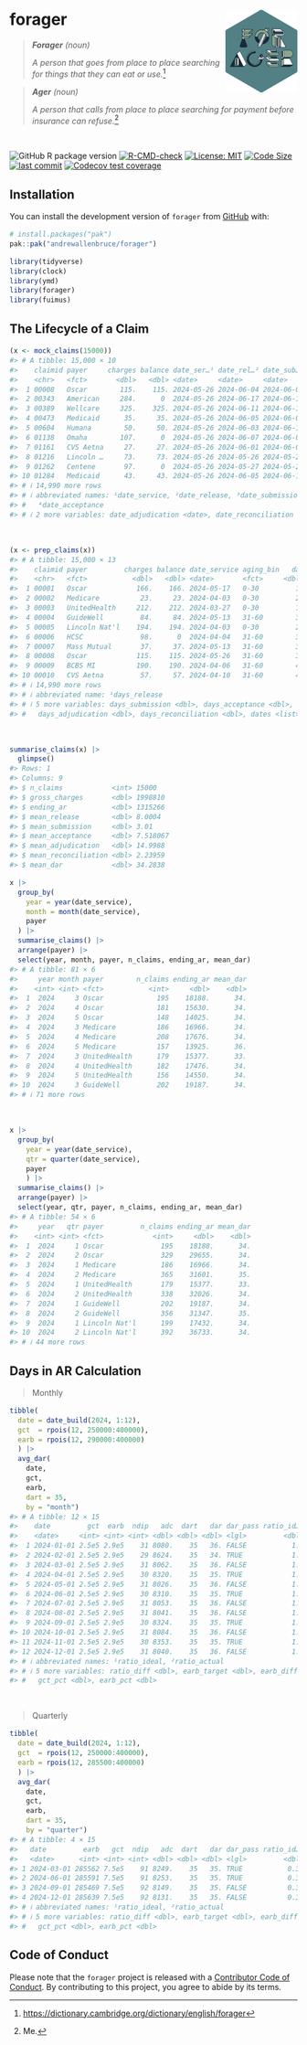 
<!-- README.md is generated from README.Rmd. Please edit that file -->

# forager <a href="#"><img src="man/figures/logo.svg" align="right" width="25%" min-width="120px"/></a>

> ***Forager** (noun)*
>
> *A person that goes from place to place searching for things that they
> can eat or use.*[^1]

> ***Ager** (noun)*
>
> *A person that calls from place to place searching for payment before
> insurance can refuse.*[^2]

<br>

<!-- badges: start -->

![GitHub R package
version](https://img.shields.io/github/r-package/v/andrewallenbruce/forager?style=flat-square&logo=R&label=Package&color=%23192a38)
[![R-CMD-check](https://github.com/andrewallenbruce/forager/actions/workflows/R-CMD-check.yaml/badge.svg)](https://github.com/andrewallenbruce/forager/actions/workflows/R-CMD-check.yaml)
[![License:
MIT](https://img.shields.io/badge/license-MIT-blue.svg)](https://choosealicense.com/licenses/mit/)
[![Code
Size](https://img.shields.io/github/languages/code-size/andrewallenbruce/forager.svg)](https://github.com/andrewallenbruce/forager)
[![last
commit](https://img.shields.io/github/last-commit/andrewallenbruce/forager.svg)](https://github.com/andrewallenbruce/forager/commits/master)
[![Codecov test
coverage](https://codecov.io/gh/andrewallenbruce/forager/branch/master/graph/badge.svg)](https://app.codecov.io/gh/andrewallenbruce/forager?branch=master)

<!-- badges: end -->

## Installation

You can install the development version of `forager` from
[GitHub](https://github.com/) with:

``` r
# install.packages("pak")
pak::pak("andrewallenbruce/forager")
```

``` r
library(tidyverse)
library(clock)
library(ymd)
library(forager)
library(fuimus)
```

## The Lifecycle of a Claim

``` r
(x <- mock_claims(15000))
#> # A tibble: 15,000 × 10
#>    claimid payer     charges balance date_ser…¹ date_rel…² date_sub…³ date_acc…⁴
#>    <chr>   <fct>       <dbl>   <dbl> <date>     <date>     <date>     <date>    
#>  1 00008   Oscar        115.    115. 2024-05-26 2024-06-04 2024-06-08 2024-06-14
#>  2 00343   American     284.      0  2024-05-26 2024-06-17 2024-06-19 2024-06-23
#>  3 00389   Wellcare     325.    325. 2024-05-26 2024-06-11 2024-06-19 2024-06-28
#>  4 00473   Medicaid      35.     35. 2024-05-26 2024-06-05 2024-06-08 2024-06-20
#>  5 00604   Humana        50.     50. 2024-05-26 2024-06-03 2024-06-10 2024-06-18
#>  6 01138   Omaha        107.      0  2024-05-26 2024-06-07 2024-06-08 2024-06-15
#>  7 01161   CVS Aetna     27.     27. 2024-05-26 2024-06-01 2024-06-03 2024-06-08
#>  8 01216   Lincoln …     73.     73. 2024-05-26 2024-05-26 2024-05-27 2024-06-07
#>  9 01262   Centene       97.      0  2024-05-26 2024-05-27 2024-05-29 2024-05-31
#> 10 01284   Medicaid      43.     43. 2024-05-26 2024-06-05 2024-06-10 2024-06-21
#> # ℹ 14,990 more rows
#> # ℹ abbreviated names: ¹​date_service, ²​date_release, ³​date_submission,
#> #   ⁴​date_acceptance
#> # ℹ 2 more variables: date_adjudication <date>, date_reconciliation <date>
```

<br>

``` r
(x <- prep_claims(x))
#> # A tibble: 15,000 × 13
#>    claimid payer         charges balance date_service aging_bin   dar days_rel…¹
#>    <chr>   <fct>           <dbl>   <dbl> <date>       <fct>     <dbl>      <dbl>
#>  1 00001   Oscar            166.    166. 2024-05-17   0-30         11          0
#>  2 00002   Medicare          23.     23. 2024-04-03   0-30         20          2
#>  3 00003   UnitedHealth     212.    212. 2024-03-27   0-30         18          2
#>  4 00004   GuideWell         84.     84. 2024-05-13   31-60        34          6
#>  5 00005   Lincoln Nat'l    194.    194. 2024-04-03   0-30         29          5
#>  6 00006   HCSC              98.      0  2024-04-04   31-60        34          8
#>  7 00007   Mass Mutual       37.     37. 2024-05-13   31-60        37          7
#>  8 00008   Oscar            115.    115. 2024-05-26   31-60        37          9
#>  9 00009   BCBS MI          190.    190. 2024-04-06   31-60        42         10
#> 10 00010   CVS Aetna         57.     57. 2024-04-10   31-60        40          5
#> # ℹ 14,990 more rows
#> # ℹ abbreviated name: ¹​days_release
#> # ℹ 5 more variables: days_submission <dbl>, days_acceptance <dbl>,
#> #   days_adjudication <dbl>, days_reconciliation <dbl>, dates <list>
```

<br>

``` r
summarise_claims(x) |> 
  glimpse()
#> Rows: 1
#> Columns: 9
#> $ n_claims            <int> 15000
#> $ gross_charges       <dbl> 1998810
#> $ ending_ar           <dbl> 1315266
#> $ mean_release        <dbl> 8.0004
#> $ mean_submission     <dbl> 3.01
#> $ mean_acceptance     <dbl> 7.518067
#> $ mean_adjudication   <dbl> 14.9988
#> $ mean_reconciliation <dbl> 2.23959
#> $ mean_dar            <dbl> 34.2838
```

``` r
x |> 
  group_by(
    year = year(date_service),
    month = month(date_service),
    payer
  ) |>
  summarise_claims() |> 
  arrange(payer) |>
  select(year, month, payer, n_claims, ending_ar, mean_dar)
#> # A tibble: 81 × 6
#>     year month payer        n_claims ending_ar mean_dar
#>    <int> <int> <fct>           <int>     <dbl>    <dbl>
#>  1  2024     3 Oscar             195    18188.      34.
#>  2  2024     4 Oscar             181    15630.      34.
#>  3  2024     5 Oscar             148    14025.      34.
#>  4  2024     3 Medicare          186    16966.      34.
#>  5  2024     4 Medicare          208    17676.      34.
#>  6  2024     5 Medicare          157    13925.      36.
#>  7  2024     3 UnitedHealth      179    15377.      33.
#>  8  2024     4 UnitedHealth      182    17476.      34.
#>  9  2024     5 UnitedHealth      156    14550.      34.
#> 10  2024     3 GuideWell         202    19187.      34.
#> # ℹ 71 more rows
```

<br>

``` r
x |> 
  group_by(
    year = year(date_service),
    qtr = quarter(date_service),
    payer
    ) |>
  summarise_claims() |> 
  arrange(payer) |>
  select(year, qtr, payer, n_claims, ending_ar, mean_dar)
#> # A tibble: 54 × 6
#>     year   qtr payer         n_claims ending_ar mean_dar
#>    <int> <int> <fct>            <int>     <dbl>    <dbl>
#>  1  2024     1 Oscar              195    18188.      34.
#>  2  2024     2 Oscar              329    29655.      34.
#>  3  2024     1 Medicare           186    16966.      34.
#>  4  2024     2 Medicare           365    31601.      35.
#>  5  2024     1 UnitedHealth       179    15377.      33.
#>  6  2024     2 UnitedHealth       338    32026.      34.
#>  7  2024     1 GuideWell          202    19187.      34.
#>  8  2024     2 GuideWell          356    31347.      35.
#>  9  2024     1 Lincoln Nat'l      199    17432.      34.
#> 10  2024     2 Lincoln Nat'l      392    36733.      34.
#> # ℹ 44 more rows
```

## Days in AR Calculation

> Monthly

``` r
tibble(
  date = date_build(2024, 1:12),
  gct  = rpois(12, 250000:400000),
  earb = rpois(12, 290000:400000)
  ) |> 
  avg_dar(
    date, 
    gct, 
    earb, 
    dart = 35,
    by = "month")
#> # A tibble: 12 × 15
#>    date         gct  earb  ndip   adc  dart   dar dar_pass ratio_id…¹ ratio_ac…²
#>    <date>     <int> <int> <int> <dbl> <dbl> <dbl> <lgl>         <dbl>      <dbl>
#>  1 2024-01-01 2.5e5 2.9e5    31 8080.    35   36. FALSE           1.1        1.2
#>  2 2024-02-01 2.5e5 2.9e5    29 8624.    35   34. TRUE            1.2        1.2
#>  3 2024-03-01 2.5e5 2.9e5    31 8062.    35   36. FALSE           1.1        1.2
#>  4 2024-04-01 2.5e5 2.9e5    30 8320.    35   35. TRUE            1.2        1.2
#>  5 2024-05-01 2.5e5 2.9e5    31 8026.    35   36. FALSE           1.1        1.2
#>  6 2024-06-01 2.5e5 2.9e5    30 8310.    35   35. TRUE            1.2        1.2
#>  7 2024-07-01 2.5e5 2.9e5    31 8053.    35   36. FALSE           1.1        1.2
#>  8 2024-08-01 2.5e5 2.9e5    31 8041.    35   36. FALSE           1.1        1.2
#>  9 2024-09-01 2.5e5 2.9e5    30 8324.    35   35. TRUE            1.2        1.2
#> 10 2024-10-01 2.5e5 2.9e5    31 8084.    35   36. FALSE           1.1        1.2
#> 11 2024-11-01 2.5e5 2.9e5    30 8353.    35   35. TRUE            1.2        1.2
#> 12 2024-12-01 2.5e5 2.9e5    31 8040.    35   36. FALSE           1.1        1.2
#> # ℹ abbreviated names: ¹​ratio_ideal, ²​ratio_actual
#> # ℹ 5 more variables: ratio_diff <dbl>, earb_target <dbl>, earb_diff <dbl>,
#> #   gct_pct <dbl>, earb_pct <dbl>
```

<br>

> Quarterly

``` r
tibble(
  date = date_build(2024, 1:12),
  gct  = rpois(12, 250000:400000),
  earb = rpois(12, 285500:400000)
  ) |> 
  avg_dar(
    date, 
    gct, 
    earb, 
    dart = 35,
    by = "quarter")
#> # A tibble: 4 × 15
#>   date         earb   gct  ndip   adc  dart   dar dar_pass ratio_id…¹ ratio_ac…²
#>   <date>      <int> <int> <int> <dbl> <dbl> <dbl> <lgl>         <dbl>      <dbl>
#> 1 2024-03-01 285562 7.5e5    91 8249.    35   35. TRUE           0.38       0.38
#> 2 2024-06-01 285591 7.5e5    91 8253.    35   35. TRUE           0.38       0.38
#> 3 2024-09-01 285469 7.5e5    92 8149.    35   35. FALSE          0.38       0.38
#> 4 2024-12-01 285639 7.5e5    92 8131.    35   35. FALSE          0.38       0.38
#> # ℹ abbreviated names: ¹​ratio_ideal, ²​ratio_actual
#> # ℹ 5 more variables: ratio_diff <dbl>, earb_target <dbl>, earb_diff <dbl>,
#> #   gct_pct <dbl>, earb_pct <dbl>
```

## Code of Conduct

Please note that the `forager` project is released with a [Contributor
Code of
Conduct](https://andrewallenbruce.github.io/forager/CODE_OF_CONDUCT.html).
By contributing to this project, you agree to abide by its terms.

[^1]: <https://dictionary.cambridge.org/dictionary/english/forager>

[^2]: Me.
